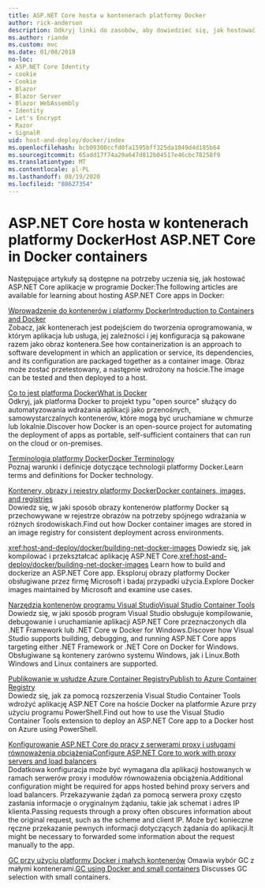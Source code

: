 ```yaml
---
title: ASP.NET Core hosta w kontenerach platformy Docker
author: rick-anderson
description: Odkryj linki do zasobów, aby dowiedzieć się, jak hostować aplikacje ASP.NET Core w kontenerach platformy Docker.
ms.author: riande
ms.custom: mvc
ms.date: 01/08/2018
no-loc:
- ASP.NET Core Identity
- cookie
- Cookie
- Blazor
- Blazor Server
- Blazor WebAssembly
- Identity
- Let's Encrypt
- Razor
- SignalR
uid: host-and-deploy/docker/index
ms.openlocfilehash: bcb09300ccfd0fa1595bff325da1049d4d185b64
ms.sourcegitcommit: 65add17f74a29a647d812b04517e46cbc78258f9
ms.translationtype: MT
ms.contentlocale: pl-PL
ms.lasthandoff: 08/19/2020
ms.locfileid: "88627354"
---
```

# <a name="host-aspnet-core-in-docker-containers"></a><span data-ttu-id="41cff-103">ASP.NET Core hosta w kontenerach platformy Docker</span><span class="sxs-lookup"><span data-stu-id="41cff-103">Host ASP.NET Core in Docker containers</span></span>

<span data-ttu-id="41cff-104">Następujące artykuły są dostępne na potrzeby uczenia się, jak hostować ASP.NET Core aplikacje w programie Docker:</span><span class="sxs-lookup"><span data-stu-id="41cff-104">The following articles are available for learning about hosting ASP.NET Core apps in Docker:</span></span>

[<span data-ttu-id="41cff-105">Wprowadzenie do kontenerów i platformy Docker</span><span class="sxs-lookup"><span data-stu-id="41cff-105">Introduction to Containers and Docker</span></span>](/dotnet/standard/microservices-architecture/container-docker-introduction/index)  
<span data-ttu-id="41cff-106">Zobacz, jak kontenerach jest podejściem do tworzenia oprogramowania, w którym aplikacja lub usługa, jej zależności i jej konfiguracja są pakowane razem jako obraz kontenera.</span><span class="sxs-lookup"><span data-stu-id="41cff-106">See how containerization is an approach to software development in which an application or service, its dependencies, and its configuration are packaged together as a container image.</span></span> <span data-ttu-id="41cff-107">Obraz może zostać przetestowany, a następnie wdrożony na hoście.</span><span class="sxs-lookup"><span data-stu-id="41cff-107">The image can be tested and then deployed to a host.</span></span>

[<span data-ttu-id="41cff-108">Co to jest platforma Docker</span><span class="sxs-lookup"><span data-stu-id="41cff-108">What is Docker</span></span>](/dotnet/standard/microservices-architecture/container-docker-introduction/docker-defined)  
<span data-ttu-id="41cff-109">Odkryj, jak platforma Docker to projekt typu "open source" służący do automatyzowania wdrażania aplikacji jako przenośnych, samowystarczalnych kontenerów, które mogą być uruchamiane w chmurze lub lokalnie.</span><span class="sxs-lookup"><span data-stu-id="41cff-109">Discover how Docker is an open-source project for automating the deployment of apps as portable, self-sufficient containers that can run on the cloud or on-premises.</span></span>

[<span data-ttu-id="41cff-110">Terminologia platformy Docker</span><span class="sxs-lookup"><span data-stu-id="41cff-110">Docker Terminology</span></span>](/dotnet/standard/microservices-architecture/container-docker-introduction/docker-terminology)  
<span data-ttu-id="41cff-111">Poznaj warunki i definicje dotyczące technologii platformy Docker.</span><span class="sxs-lookup"><span data-stu-id="41cff-111">Learn terms and definitions for Docker technology.</span></span>

[<span data-ttu-id="41cff-112">Kontenery, obrazy i rejestry platformy Docker</span><span class="sxs-lookup"><span data-stu-id="41cff-112">Docker containers, images, and registries</span></span>](/dotnet/standard/microservices-architecture/container-docker-introduction/docker-containers-images-registries)  
<span data-ttu-id="41cff-113">Dowiedz się, w jaki sposób obrazy kontenerów platformy Docker są przechowywane w rejestrze obrazów na potrzeby spójnego wdrażania w różnych środowiskach.</span><span class="sxs-lookup"><span data-stu-id="41cff-113">Find out how Docker container images are stored in an image registry for consistent deployment across environments.</span></span>

<span data-ttu-id="41cff-114"><xref:host-and-deploy/docker/building-net-docker-images> Dowiedz się, jak kompilować i przekształcać aplikację ASP.NET Core.</span><span class="sxs-lookup"><span data-stu-id="41cff-114"><xref:host-and-deploy/docker/building-net-docker-images> Learn how to build and dockerize an ASP.NET Core app.</span></span> <span data-ttu-id="41cff-115">Eksploruj obrazy platformy Docker obsługiwane przez firmę Microsoft i badaj przypadki użycia.</span><span class="sxs-lookup"><span data-stu-id="41cff-115">Explore Docker images maintained by Microsoft and examine use cases.</span></span>

[<span data-ttu-id="41cff-116">Narzędzia kontenerów programu Visual Studio</span><span class="sxs-lookup"><span data-stu-id="41cff-116">Visual Studio Container Tools</span></span>](xref:host-and-deploy/docker/visual-studio-tools-for-docker)  
<span data-ttu-id="41cff-117">Dowiedz się, w jaki sposób program Visual Studio obsługuje kompilowanie, debugowanie i uruchamianie aplikacji ASP.NET Core przeznaczonych dla .NET Framework lub .NET Core w Docker for Windows.</span><span class="sxs-lookup"><span data-stu-id="41cff-117">Discover how Visual Studio supports building, debugging, and running ASP.NET Core apps targeting either .NET Framework or .NET Core on Docker for Windows.</span></span> <span data-ttu-id="41cff-118">Obsługiwane są kontenery zarówno systemu Windows, jak i Linux.</span><span class="sxs-lookup"><span data-stu-id="41cff-118">Both Windows and Linux containers are supported.</span></span>

[<span data-ttu-id="41cff-119">Publikowanie w usłudze Azure Container Registry</span><span class="sxs-lookup"><span data-stu-id="41cff-119">Publish to Azure Container Registry</span></span>](/azure/vs-azure-tools-docker-hosting-web-apps-in-docker)  
<span data-ttu-id="41cff-120">Dowiedz się, jak za pomocą rozszerzenia Visual Studio Container Tools wdrożyć aplikację ASP.NET Core na hoście Docker na platformie Azure przy użyciu programu PowerShell.</span><span class="sxs-lookup"><span data-stu-id="41cff-120">Find out how to use the Visual Studio Container Tools extension to deploy an ASP.NET Core app to a Docker host on Azure using PowerShell.</span></span>

[<span data-ttu-id="41cff-121">Konfigurowanie ASP.NET Core do pracy z serwerami proxy i usługami równoważenia obciążenia</span><span class="sxs-lookup"><span data-stu-id="41cff-121">Configure ASP.NET Core to work with proxy servers and load balancers</span></span>](xref:host-and-deploy/proxy-load-balancer)  
<span data-ttu-id="41cff-122">Dodatkowa konfiguracja może być wymagana dla aplikacji hostowanych w ramach serwerów proxy i modułów równoważenia obciążenia.</span><span class="sxs-lookup"><span data-stu-id="41cff-122">Additional configuration might be required for apps hosted behind proxy servers and load balancers.</span></span> <span data-ttu-id="41cff-123">Przekazywanie żądań za pomocą serwera proxy często zasłania informacje o oryginalnym żądaniu, takie jak schemat i adres IP klienta.</span><span class="sxs-lookup"><span data-stu-id="41cff-123">Passing requests through a proxy often obscures information about the original request, such as the scheme and client IP.</span></span> <span data-ttu-id="41cff-124">Może być konieczne ręczne przekazanie pewnych informacji dotyczących żądania do aplikacji.</span><span class="sxs-lookup"><span data-stu-id="41cff-124">It might be necessary to forwarded some information about the request manually to the app.</span></span>

<span data-ttu-id="41cff-125">[GC przy użyciu platformy Docker i małych kontenerów](xref:performance/memory#sc) Omawia wybór GC z małymi kontenerami.</span><span class="sxs-lookup"><span data-stu-id="41cff-125">[GC using Docker and small containers](xref:performance/memory#sc) Discusses GC selection with small containers.</span></span>